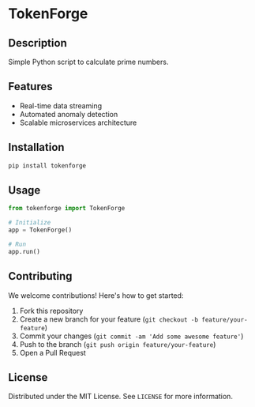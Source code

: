 # TokenForge

## Description

Simple Python script to calculate prime numbers.

## Features

- Real-time data streaming
- Automated anomaly detection
- Scalable microservices architecture
## Installation

```bash
pip install tokenforge
```

## Usage

```python
from tokenforge import TokenForge

# Initialize
app = TokenForge()

# Run
app.run()
```

## Contributing

We welcome contributions! Here's how to get started:

1. Fork this repository
2. Create a new branch for your feature (`git checkout -b feature/your-feature`)
3. Commit your changes (`git commit -am 'Add some awesome feature'`)
4. Push to the branch (`git push origin feature/your-feature`)
5. Open a Pull Request

## License

Distributed under the MIT License. See `LICENSE` for more information.
